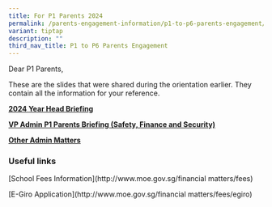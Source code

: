 ```yaml
---
title: For P1 Parents 2024
permalink: /parents-engagement-information/p1-to-p6-parents-engagement/permalink/p1parents2024/
variant: tiptap
description: ""
third_nav_title: P1 to P6 Parents Engagement
---
```

<p>Dear P1 Parents,</p>
<p>These are the slides that were shared during the orientation earlier.
They contain all the information for your reference.</p>
<p><strong><a href="/files/2024_Year_Head_Briefing___Preparing_for_P1.pdf" rel="noopener noreferrer nofollow" target="_blank">2024 Year Head Briefing</a></strong>
</p>
<p><strong><a href="/files/VPA_P1_Parent_Briefing_2024__Safety_Finance__Punctuality__FINAL.pdf" rel="noopener noreferrer nofollow" target="_blank">VP Admin P1 Parents Briefing (Safety, Finance and Security)</a></strong>
</p>
<p><strong><a href="/files/2024_Other_Admin_Matters.pdf" rel="noopener noreferrer nofollow" target="_blank">Other Admin Matters</a></strong>
</p>
<h3>Useful links</h3>
<p>[School Fees Information](http://www.moe.gov.sg/financial matters/fees)</p>
<p>[E-Giro Application](http://www.moe.gov.sg/financial matters/fees/egiro)</p>